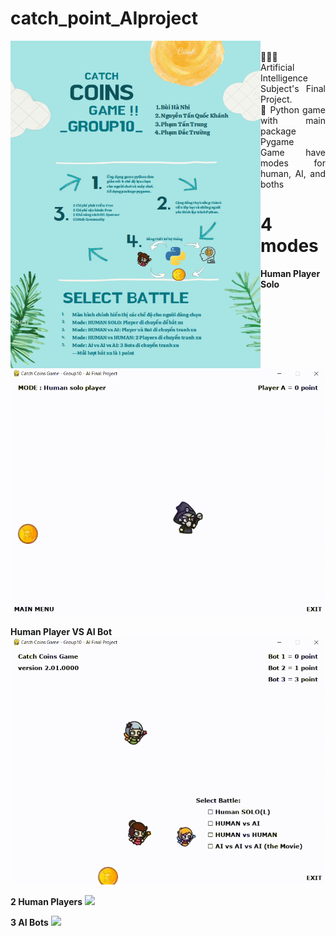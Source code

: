 # catch_point_AIproject

<img src="https://github.com/jay-pro/catch_point_AIproject/blob/main/gifs/poster(2).png" width="400px" height="524px" align="left" alt="Computador">

<p align="justify" margin="50%">
<br>🤖🧑‍💻<br>
Artificial Intelligence Subject's Final Project.<br>🐍 Python game with main package Pygame<br>Game have modes for human, AI, and boths<br>

# 4 modes

<strong>Human Player Solo</strong>
<img src='https://github.com/jay-pro/catch_point_AIproject/blob/main/gifs/humanplayersolo.gif'>

<strong>Human Player VS AI Bot</strong>
<img src='https://github.com/jay-pro/catch_point_AIproject/blob/main/gifs/humanvsai.gif'>

<strong>2 Human Players</strong>
<img src='https://github.com/jay-pro/catch_point_AIproject/blob/main/gifs/humanvshuman.gif'>

<strong>3 AI Bots</strong>
<img src='https://github.com/jay-pro/catch_point_AIproject/blob/main/gifs/aivsaivsai.gif'>
